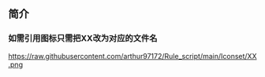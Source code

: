 ## 简介

### 如需引用图标只需把XX改为对应的文件名
https://raw.githubusercontent.com/arthur97172/Rule_script/main/Iconset/XX.png

